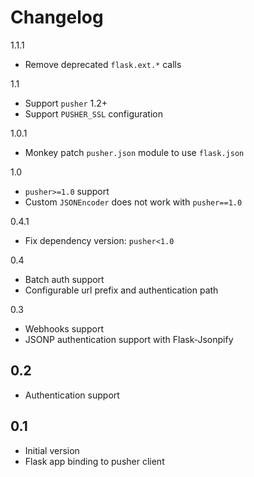 Changelog
=========
1.1.1
 * Remove deprecated `flask.ext.*` calls

1.1
 * Support `pusher` 1.2+
 * Support `PUSHER_SSL` configuration

1.0.1
 * Monkey patch `pusher.json` module to use `flask.json`

1.0
 * `pusher>=1.0` support
 * Custom `JSONEncoder` does not work with `pusher==1.0`

0.4.1
 * Fix dependency version: `pusher<1.0`

0.4
 * Batch auth support
 * Configurable url prefix and authentication path

0.3
 * Webhooks support
 * JSONP authentication support with Flask-Jsonpify

0.2
---
 * Authentication support

0.1
---
 * Initial version
 * Flask app binding to pusher client
